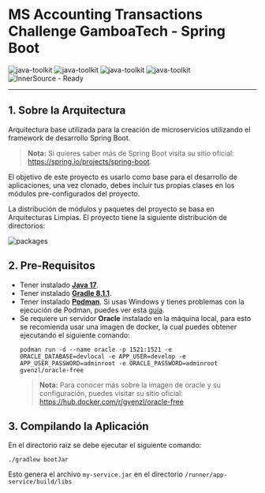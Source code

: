 # MS Accounting Transactions Challenge GamboaTech - Spring Boot
![java-toolkit](https://img.shields.io/badge/Java17-Toolkit-important?logo=java)
![java-toolkit](https://img.shields.io/badge/MongoDB-NoSQL-blue)
![java-toolkit](https://img.shields.io/badge/Oracle-SQL-blue)
![java-toolkit](https://img.shields.io/badge/Gradle-Build-yellow)
![InnerSource - Ready](https://img.shields.io/badge/Scafflod%20Project-ready-green)

***
<div id='id1' />

## 1. Sobre la Arquitectura
 
Arquitectura base utilizada para la creación de microservicios utilizando el framework de desarrollo Spring Boot.

> **Nota:** Si quieres saber más de Spring Boot visita su sitio oficial: https://spring.io/projects/spring-boot.

El objetivo de este proyecto es usarlo como base para el desarrollo de aplicaciones, una vez clonado,
debes incluir tus propias clases en los módulos pre-configurados del proyecto.

La distribución de módulos y paquetes del proyecto se basa en Arquitecturas Limpias. El proyecto tiene la siguiente distribución de directorios:

![packages](.doc/packages.png)

<div id='id2' />

## 2. Pre-Requisitos
* Tener instalado [**Java 17**](https://www.oracle.com/java/technologies/downloads/).
* Tener instalado [**Gradle 8.1.1**](https://gradle.org/install/).
* Tener instalado [**Podman**](https://podman.io/docs/installation). Si usas Windows y tienes problemas con la
  ejecución de Podman, puedes ver esta [guía](https://blog.scottlogic.com/2022/02/15/replacing-docker-desktop-with-podman.html).
* Se requiere un servidor **Oracle** instalado en la máquina local, para esto se recomienda usar una imagen de
  docker, la cual puedes obtener ejecutando el siguiente comando:
  ```shell script
  podman run -d --name oracle -p 1521:1521 -e ORACLE_DATABASE=devlocal -e APP_USER=develop -e APP_USER_PASSWORD=adminroot -e ORACLE_PASSWORD=adminroot gvenzl/oracle-free
  ```
  > **Nota:** Para conocer más sobre la imagen de oracle y su configuración, puedes  visitar su sitio oficial:
  > https://hub.docker.com/r/gvenzl/oracle-free


<div id='id2.3' />

## 3. Compilando la Aplicación

En el directorio raiz se debe ejecutar el siguiente comando:
```shell script
./gradlew bootJar
```

Esto genera el archivo `my-service.jar` en el directorio `/runner/app-service/build/libs`

<div id='id2.4' />
